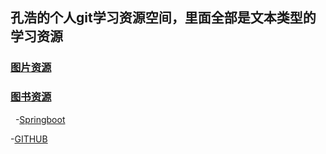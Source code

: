 ## 孔浩的个人git学习资源空间，里面全部是文本类型的学习资源

### [图片资源](https://github.com/ynkonghao/ynkonghao.github.io)

### [图书资源](https://github.com/ynkonghao/resource)

   -[Springboot](https://github.com/ynkonghao/resource/tree/master/mybook/springboot)
    
   -[GITHUB](https://github.com/ynkonghao/resource/tree/master/mybook/git_book)
